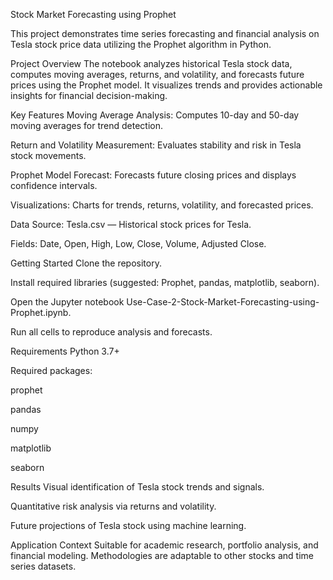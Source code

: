 Stock Market Forecasting using Prophet

This project demonstrates time series forecasting and financial analysis on Tesla stock price data utilizing the Prophet algorithm in Python.

Project Overview
The notebook analyzes historical Tesla stock data, computes moving averages, returns, and volatility, and forecasts future prices using the Prophet model. It visualizes trends and provides actionable insights for financial decision-making.

Key Features
Moving Average Analysis: Computes 10-day and 50-day moving averages for trend detection.

Return and Volatility Measurement: Evaluates stability and risk in Tesla stock movements.

Prophet Model Forecast: Forecasts future closing prices and displays confidence intervals.

Visualizations: Charts for trends, returns, volatility, and forecasted prices.

Data
Source: Tesla.csv — Historical stock prices for Tesla.

Fields: Date, Open, High, Low, Close, Volume, Adjusted Close.

Getting Started
Clone the repository.

Install required libraries (suggested: Prophet, pandas, matplotlib, seaborn).

Open the Jupyter notebook Use-Case-2-Stock-Market-Forecasting-using-Prophet.ipynb.

Run all cells to reproduce analysis and forecasts.

Requirements
Python 3.7+

Required packages:

prophet

pandas

numpy

matplotlib

seaborn

Results
Visual identification of Tesla stock trends and signals.

Quantitative risk analysis via returns and volatility.

Future projections of Tesla stock using machine learning.

Application Context
Suitable for academic research, portfolio analysis, and financial modeling. Methodologies are adaptable to other stocks and time series datasets.

